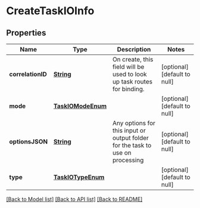 # CreateTaskIOInfo
## Properties

Name | Type | Description | Notes
------------ | ------------- | ------------- | -------------
**correlationID** | [**String**](string.md) | On create, this field will be used to look up task routes for binding. | [optional] [default to null]
**mode** | [**TaskIOModeEnum**](TaskIOModeEnum.md) |  | [optional] [default to null]
**optionsJSON** | [**String**](string.md) | Any options for this input or output folder for the task to use on processing | [optional] [default to null]
**type** | [**TaskIOTypeEnum**](TaskIOTypeEnum.md) |  | [optional] [default to null]

[[Back to Model list]](../README.md#documentation-for-models) [[Back to API list]](../README.md#documentation-for-api-endpoints) [[Back to README]](../README.md)

